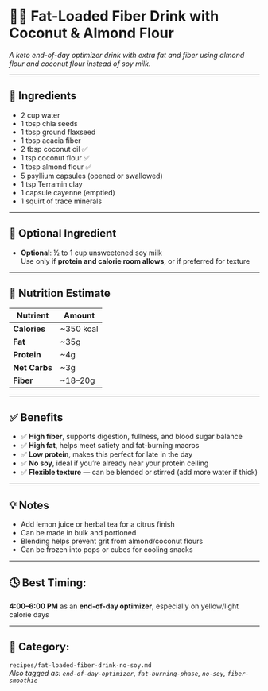 # 🥥🌰 Fat-Loaded Fiber Drink with Coconut & Almond Flour

*A keto end-of-day optimizer drink with extra fat and fiber using almond flour and coconut flour instead of soy milk.*

---

## 🧾 Ingredients

- 2 cup water  
- 1 tbsp chia seeds  
- 1 tbsp ground flaxseed  
- 1 tbsp acacia fiber  
- 2 tbsp coconut oil ✅  
- 1 tsp coconut flour ✅  
- 1 tbsp almond flour ✅  
- 5 psyllium capsules (opened or swallowed)  
- 1 tsp Terramin clay  
- 1 capsule cayenne (emptied)  
- 1 squirt of trace minerals  

---
## 🧾 Optional Ingredient

- **Optional**: ½ to 1 cup unsweetened soy milk  
  Use only if **protein and calorie room allows**, or if preferred for texture
---

## 🧪 Nutrition Estimate

| Nutrient     | Amount        |
|--------------|---------------|
| **Calories** | ~350 kcal  
| **Fat**      | ~35g  
| **Protein**  | ~4g  
| **Net Carbs**| ~3g  
| **Fiber**    | ~18–20g  

---

## ✅ Benefits

- ✅ **High fiber**, supports digestion, fullness, and blood sugar balance  
- ✅ **High fat**, helps meet satiety and fat-burning macros  
- ✅ **Low protein**, makes this perfect for late in the day  
- ✅ **No soy**, ideal if you’re already near your protein ceiling  
- ✅ **Flexible texture** — can be blended or stirred (add more water if thick)

---

## 💡 Notes

- Add lemon juice or herbal tea for a citrus finish  
- Can be made in bulk and portioned  
- Blending helps prevent grit from almond/coconut flours  
- Can be frozen into pops or cubes for cooling snacks  

---

## 🕓 Best Timing:
**4:00–6:00 PM** as an **end-of-day optimizer**, especially on yellow/light calorie days

---

## 📁 Category:  
`recipes/fat-loaded-fiber-drink-no-soy.md`  
*Also tagged as: `end-of-day-optimizer`, `fat-burning-phase`, `no-soy`, `fiber-smoothie`*
